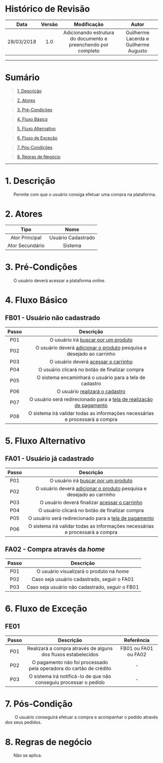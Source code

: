 # Histórico de Revisão

|    Data    | Versão |                                         Modificação                                        |                Autor                |
|:----------:|:------:|:----------------------------------------------------------------------------------------:|:-----------------------------------:|
| 28/03/2018 | 1.0 | Adicionando estrutura do documento e preenchendo por completo | Guilherme Lacerda e Guilherme Augusto |

***

# Sumário

>[1. Descrição](#1-descrição)

>[2. Atores](#2-atores)

>[3. Pré-Condições](#3-pré-condições)

>[4. Fluxo Básico](#4-fluxo-básico)

>[5. Fluxo Alternativo](#5-fluxo-alternativo)

>[6. Fluxo de Exceção](#6-fluxo-de-exceção)

>[7. Pós-Condições](#7-pós-condição)

>[8. Regras de Negócio](#8-regras-de-negócio)

***

# 1. Descrição

 <p align="justify"> &emsp;&emsp;Permite com que o usuário consiga efetuar uma compra na plataforma.</p>

# 2. Atores

| Tipo | Nome |
|:----:|:----:|
| Ator Principal | Usuário Cadastrado |
| Ator Secundário | Sistema |

# 3. Pré-Condições

<p align="justify"> &emsp;&emsp;O usuário deverá acessar a plataforma <i>online</i>.</p>

# 4. Fluxo Básico

## FB01 - Usuário não cadastrado

| Passo | Descrição |
|:----:|:----:|
|  P01  | O usuário irá [buscar por um produto](https://github.com/Desenho-1-2018-G-6/docs/wiki/Buscar-Produto) |
|  P02  | O usuário deverá [adicionar o produto](https://github.com/Desenho-1-2018-G-6/docs/wiki/Adicionar-Produto-no-Carrinho) pesquisa e desejado ao carrinho |
| P03 | O usuário deverá [acessar o carrinho](https://github.com/Desenho-1-2018-G-6/docs/wiki/Visualizar-Carrinho) |
| P04 | O usuário clicará no botão de finalizar compra |
| P05 | O sistema encaminhará o usuário para a tela de cadastro |
| P06 | O usuário [realizará o cadastro](https://github.com/Desenho-1-2018-G-6/docs/wiki/Realizar-Cadastro) |
| P07 | O usuário será redirecionado para a [tela de realização de pagamento](https://github.com/Desenho-1-2018-G-6/docs/wiki/Realizar-Pagamento) |
| P08 | O sistema irá validar todas as informações necessárias e processará a compra |

# 5. Fluxo Alternativo

## FA01 - Usuário já cadastrado

| Passo | Descrição |
|:----:|:----:|
|  P01  | O usuário irá [buscar por um produto](https://github.com/Desenho-1-2018-G-6/docs/wiki/Buscar-Produto) |
|  P02  | O usuário deverá [adicionar o produto](https://github.com/Desenho-1-2018-G-6/docs/wiki/Adicionar-Produto-no-Carrinho) pesquisa e desejado ao carrinho |
| P03 | O usuário deverá finalizar [acessar o carrinho](https://github.com/Desenho-1-2018-G-6/docs/wiki/Visualizar-Carrinho) |
| P04 | O usuário clicará no botão de finalizar compra |
| P05 | O usuário será redirecionado para a [tela de pagamento](https://github.com/Desenho-1-2018-G-6/docs/wiki/Realizar-Pagamento) |
| P06 | O sistema irá validar todas as informações necessárias e processará a compra |

## FA02 - Compra através da <i>home</i>

| Passo | Descrição |
|:----:|:----:|
|  P01  | O usuário visualizará o produto na <i>home</i> |
|  P02  | Caso seja usuário cadastrado, seguir o FA01 |
|  P03  | Caso seja usuário não cadastrado, seguir o FB01 |

# 6. Fluxo de Exceção

## FE01

| Passo | Descrição | Referência |
|:----:|:----:|:----------------:|
|  P01  | Realizará a compra através de alguns dos fluxos estabelecidos | FB01 ou FA01 ou FA02 |
|  P02  | O pagamento não foi processado pela operadora do cartão de crédito | - |
|  P03  | O sistema irá notificá-lo de que não conseguiu processar o pedido | - |

# 7. Pós-Condição
 <p align="justify"> &emsp;&emsp; O usuário conseguirá efetuar a compra e acompanhar o pedido através dos seus pedidos.</p>


# 8. Regras de negócio

<p align="justify"> &emsp;&emsp;Não se aplica.</p>
